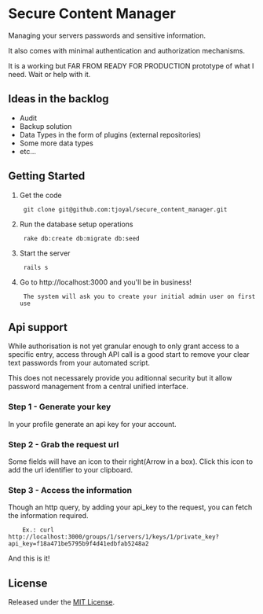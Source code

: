 # Secure Content Manager

Managing your servers passwords and sensitive information.

It also comes with minimal authentication and authorization mechanisms.

It is a working but FAR FROM READY FOR PRODUCTION prototype of what I need. Wait or help with it.

## Ideas in the backlog

- Audit
- Backup solution
- Data Types in the form of plugins (external repositories)
- Some more data types
- etc...

## Getting Started

1. Get the code

        git clone git@github.com:tjoyal/secure_content_manager.git

2. Run the database setup operations

        rake db:create db:migrate db:seed

3. Start the server

        rails s

4. Go to http://localhost:3000 and you'll be in business!

        The system will ask you to create your initial admin user on first use

## Api support

While authorisation is not yet granular enough to only grant access to a specific entry,
access through API call is a good start to remove your clear text passwords from your automated script.

This does not necessarely provide you aditionnal security but it allow password management from a central unified interface.

### Step 1 - Generate your key

In your profile generate an api key for your account.


### Step 2 - Grab the request url

Some fields will have an icon to their right(Arrow in a box). Click this icon to add the url identifier to your clipboard.


### Step 3 - Access the information

Though an http query, by adding your api_key to the request, you can fetch the information required.

        Ex.: curl http://localhost:3000/groups/1/servers/1/keys/1/private_key?api_key=f18a471be5795b9f4d41edbfab5248a2


And this is it!

## License

Released under the [MIT License](http://www.opensource.org/licenses/MIT).
